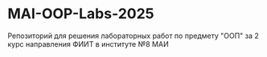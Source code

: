 # MAI-OOP-Labs-2025

Репозиторий для решения лабораторных работ по предмету "ООП" за 2 курс направления ФИИТ в институте №8 МАИ 
